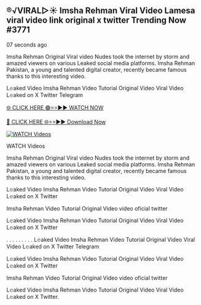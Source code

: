 ## ®️√VIRAL▷☀️ Imsha Rehman Viral Video Lamesa viral video link original x twitter Trending Now #3771

07 seconds ago

Imsha Rehman Original Viral video Nudes took the internet by storm and amazed viewers on various Leaked social media platforms. Imsha Rehman Pakistan, a young and talented digital creator, recently became famous thanks to this interesting video.

L𝚎aked Video Imsha Rehman Video Tutorial Original Video Viral Video L𝚎aked on X Twitter Telegram

[🌐 CLICK HERE 🟢==►► WATCH NOW](https://viral-video-full-free.blogspot.com/)

[🔴 CLICK HERE 🌐==►► Download Now](https://viral-video-full-free.blogspot.com/)

[![WATCH Videos](https://i.imgur.com/dJHk4Zq.gif)](https://viral-video-full-free.blogspot.com/)

WATCH Videos

Imsha Rehman Original Viral video Nudes took the internet by storm and amazed viewers on various Leaked social media platforms. Imsha Rehman Pakistan, a young and talented digital creator, recently became famous thanks to this interesting video.

L𝚎aked Video Imsha Rehman Video Tutorial Original Video Viral Video L𝚎aked on X Twitter

Imsha Rehman Video Tutorial Original Video video oficial twitter

L𝚎aked Video Imsha Rehman Video Tutorial Original Video Viral Video L𝚎aked on X Twitter

. . . . . . . . . L𝚎aked Video Imsha Rehman Video Tutorial Original Video Viral Video L𝚎aked on X Twitter Telegram

L𝚎aked Video Imsha Rehman Video Tutorial Original Video Viral Video L𝚎aked on X Twitter

Imsha Rehman Video Tutorial Original Video video oficial twitter

L𝚎aked Video Imsha Rehman Video Tutorial Original Video Viral Video L𝚎aked on X Twitter.
